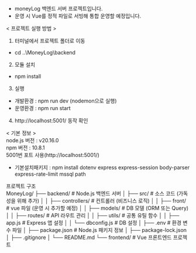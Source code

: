 * moneyLog 백엔드 서버 프로젝트입니다.
* 운영 시 Vue를 정적 파일로 서빙해 통합 운영할 예정입니다.

< 프로젝트 실행 방법 ><br>
1. 터미널에서 프로젝트 폴더로 이동 
- cd ..\MoneyLog\backend
2. 모듈 설치 
- npm install
3. 실행 
  * 개발환경 : npm run dev (nodemon으로 실행)
  * 운영환경 : npm run start 
4. http://localhost:5001/ 동작 확인 

< 기본 정보 ><br>
node.js 버전 : v20.16.0<br>
npm 버전 : 10.8.1<br>
5001번 포트 사용(http://localhost:5001/)<br>

* 기본설치패키지 : npm install dotenv express express-session body-parser express-rate-limit mssql path

프로젝트 구조<br>
 MoneyLog/
 ├── backend/             # Node.js 백엔드 서버
 │   ├── src/             # 소스 코드 (가독성을 위해 추가)
 │   │   ├── controllers/ # 컨트롤러 (비즈니스 로직)
 │   │   ├── front/       # vue 파일 (운영 시 추가할 예정)
 │   │   ├── models/      # DB 모델 (ORM 또는 Query)
 │   │   ├── routes/      # API 라우트 관리
 │   │   ├── utils/       # 공통 유틸 함수
 │   │   ├── app.js       # Express 앱 설정
 │   │   └── dbconfig.js  # DB 설정
 │   ├── .env             # 환경 변수 파일
 │   ├── package.json     # Node.js 패키지 정보
 │   ├── package-lock.json
 │   ├── .gitignore
 │   └── README.md
 └── frontend/          # Vue 프론트엔드 프로젝트
